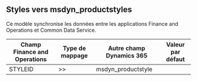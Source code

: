 ## <a name="styles-to-msdyn_productstyles"></a>Styles vers msdyn_productstyles

Ce modèle synchronise les données entre les applications Finance and Operations et Common Data Service.

Champ Finance and Operations | Type de mappage | Autre champ Dynamics 365 | Valeur par défaut
---|---|---|---
STYLEID | >> | msdyn_productstyle | 
